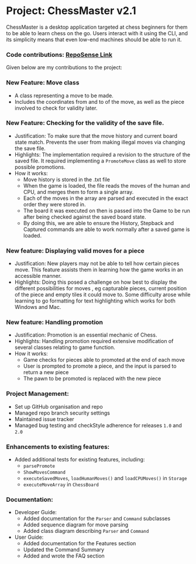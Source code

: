 # Project: ChessMaster v2.1

ChessMaster is a desktop application targeted at chess beginners 
for them to be able to learn chess on the go. Users interact with it using the CLI,
and its simplicity means that even low-end machines should be able to run it.

### Code contributions: [RepoSense Link](https://nus-cs2113-ay2324s1.github.io/tp-dashboard/?search=ken-ruster&breakdown=false&sort=groupTitle%20dsc&sortWithin=title&since=2023-09-22&timeframe=commit&mergegroup=&groupSelect=groupByRepos)

Given below are my contributions to the project:
### **New Feature**: Move class
- A class representing a move to be made.
- Includes the coordinates from and to of the move, as well as the piece involved to check for validity later.
### **New Feature**: Checking for the validity of the save file.
- Justification: To make sure that the move history and current board state match. Prevents the user from making 
  illegal moves via changing the save file.
- Highlights: The implementation required a revision to the structure of the saved file. 
  It required implementing a `PromoteMove` class as well to store possible promotions.
- How it works:
  - Move history is stored in the .txt file
  - When the game is loaded, the file reads the moves of the human and CPU, and merges them to form a single array.
  - Each of the moves in the array are parsed and executed in the exact order they were stored in.
  - The board it was executed on then is passed into the Game to be run after being checked against the saved board state.
  - By doing this, we are able to ensure the History, Stepback and Captured commands are able to work normally after a saved game is loaded.
### **New feature**: Displaying valid moves for a piece
- Justification: New players may not be able to tell how certain pieces move.
  This feature assists them in learning how the game works in an accessible manner.
- Highlights: Doing this posed a challenge on how best to display the different possibilities for moves
  , eg capturable pieces, current position of the piece and empty tiles it could move to.
  Some difficulty arose while learning to go formatting for text highlighting which works
  for both Windows and Mac.
### **New feature**: Handling promotion
- Justification: Promotion is an essential mechanic of Chess.
- Highlights: Handling promotion required extensive modification of several classes relating to game function.
- How it works:
  - Game checks for pieces able to promoted at the end of each move
  - User is prompted to promote a piece, and the input is parsed to return a new piece
  - The pawn to be promoted is replaced with the new piece
### **Project Management**:
- Set up GitHub organisation and repo
- Managed repo branch security settings
- Maintained issue tracker
- Managed bug testing and checkStyle adherence for releases `1.0` and `2.0`
### **Enhancements to existing features**:
- Added additional tests for existing features, including:
  - `parsePromote`
  - `ShowMovesCommand`
  - `executeSavedMoves`, `loadHumanMoves()` and `loadCPUMoves()` in `Storage`
  - `executeMoveArray` in `ChessBoard`
### **Documentation**:
- Developer Guide:
  - Added documentation for the `Parser` and `Command` subclasses
  - Added sequence diagram for move parsing
  - Added class diagram describing `Parser` and `Command`
- User Guide:
  - Added documentation for the Features section
  - Updated the Command Summary
  - Added and wrote the FAQ section
